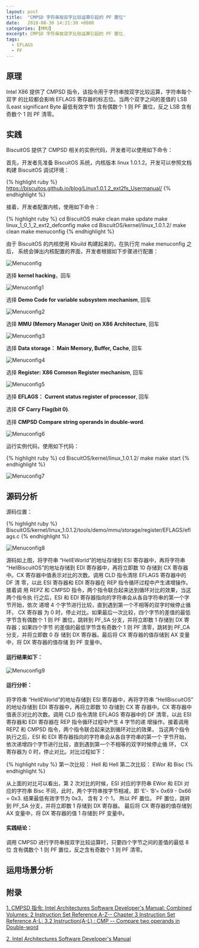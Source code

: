 ```yaml
---
layout: post
title:  "CMPSD 字符串按双字比较运算引起的 PF 置位"
date:   2018-08-30 14:21:30 +0800
categories: [MMU]
excerpt: CMPSD 字符串按双字比较运算引起的 PF 置位.
tags:
  - EFLAGS
  - PF
---
```


## 原理

Intel X86 提供了 CMPSD 指令，该指令用于字符串按双字比较运算，字符串每个双字
的比较都会影响 EFLAGS 寄存器的标志位。当两个双字之间的差值的 LSB (Least 
significant Byte 最低有效字节) 含有偶数个 1 则 PF 置位，反之 LSB 含有奇数个 
1 则 PF 清零。

## 实践

BiscuitOS 提供了 CMPSD 相关的实例代码，开发者可以使用如下命令：

首先，开发者先准备 BiscuitOS 系统，内核版本 linux 1.0.1.2。开发可以参照文档
构建 BiscuitOS 调试环境：

{% highlight ruby %}
https://biscuitos.github.io/blog/Linux1.0.1.2_ext2fs_Usermanual/
{% endhighlight %}


接着，开发者配置内核，使用如下命令：

{% highlight ruby %}
cd BiscuitOS
make clean
make update
make linux_1_0_1_2_ext2_defconfig
make
cd BiscuitOS/kernel/linux_1.0.1.2/
make clean
make menuconfig
{% endhighlight %}

由于 BiscuitOS 的内核使用 Kbuild 构建起来的，在执行完 make menuconfig 之后，
系统会弹出内核配置的界面，开发者根据如下步骤进行配置：

![Menuconfig](https://raw.githubusercontent.com/EmulateSpace/PictureSet/master/BiscuitOS/kernel/MMU000003.png)

选择 **kernel hacking**，回车

![Menuconfig1](https://raw.githubusercontent.com/EmulateSpace/PictureSet/master/BiscuitOS/kernel/MMU000004.png)

选择 **Demo Code for variable subsystem mechanism**, 回车

![Menuconfig2](https://raw.githubusercontent.com/EmulateSpace/PictureSet/master/BiscuitOS/kernel/MMU000005.png)

选择 **MMU (Memory Manager Unit) on X86 Architecture**, 回车

![Menuconfig3](https://raw.githubusercontent.com/EmulateSpace/PictureSet/master/BiscuitOS/kernel/MMU000006.png)

选择 **Data storage： Main  Memory, Buffer, Cache**, 回车

![Menuconfig4](https://raw.githubusercontent.com/EmulateSpace/PictureSet/master/BiscuitOS/kernel/MMU000007.png)

选择 **Register: X86 Common Register mechanism**, 回车

![Menuconfig5](https://raw.githubusercontent.com/EmulateSpace/PictureSet/master/BiscuitOS/kernel/MMU000008.png)

选择 **EFLAGS： Current status register of processor**, 回车

选择 **CF    Carry Flag(bit 0)**.

选择 **CMPSD Compare string operands in double-word**.

![Menuconfig6](https://raw.githubusercontent.com/EmulateSpace/PictureSet/master/BiscuitOS/kernel/MMU000189.png)

运行实例代码，使用如下代码：

{% highlight ruby %}
cd BiscuitOS/kernel/linux_1.0.1.2/
make 
make start
{% endhighlight %}

![Menuconfig7](https://raw.githubusercontent.com/EmulateSpace/PictureSet/master/BiscuitOS/kernel/MMU000127.png)

## 源码分析

源码位置：

{% highlight ruby %}
BiscuitOS/kernel/linux_1.0.1.2/tools/demo/mmu/storage/register/EFLAGS/eflags.c
{% endhighlight %}

![Menuconfig8](https://raw.githubusercontent.com/EmulateSpace/PictureSet/master/BiscuitOS/kernel/MMU000128.png)

源码如上图，将字符串 “HellEWorld”的地址存储到 ESI 寄存器中，再将字符串 
“HellBiscuitOS”的地址存储到 EDI 寄存器中，再将立即数 10 存储到 CX 寄存器
中。CX 寄存器中值表示对比的次数。调用 CLD 指令清除 EFLAGS 寄存器中的 DF 清
零，以此 ESI 寄存器和 EDI 寄存器在 REP 指令循环过程中产生递增操作。接着调
用 REPZ 和 CMPSD 指令，两个指令联合起来达到循环对比的效果，当这两个指令执
行之后，ESI 和 EDI 寄存器指向的字符串会从各自字符串的第一个字节开始，依次
递增 4 个字节进行比较，直到遇到第一个不相等的双字时候停止循环， CX 寄存器
为 0 时，停止对比。如果最后一次比较，四个字节的差值的最低字节含有偶数个 1 
则 PF 置位，跳转到 PF_SA 分支，并将立即数 1 存储到 DX 寄存器；如果四个字节
的差值的最低字节含有奇数个 1 则 PF 清零，跳转到 PF_CA 分支，并将立即数 0 存
储到 DX 寄存器。最后将 CX 寄存器的值存储到 AX 变量中，将 DX 寄存器的值存储
到 PF 变量中。

#### 运行结果如下：

![Menuconfig9](https://raw.githubusercontent.com/EmulateSpace/PictureSet/master/BiscuitOS/kernel/MMU000129.png)

#### 运行分析：

将字符串 “HellEWorld”的地址存储到 ESI 寄存器中，再将字符串 
“HellBiscuitOS” 的地址存储到 EDI 寄存器中，再将立即数 10 存储到 CX 寄
存器中。CX 寄存器中值表示对比的次数。调用 CLD 指令清除 EFLAGS 寄存器中的 
DF 清零，以此 ESI 寄存器和 EDI 寄存器在 REP 指令循环过程中产生 4 字节的递
增操作。接着调用 REPZ 和 CMPSD 指令，两个指令联合起来达到循环对比的效果，
当这两个指令执行之后，ESI 和 EDI 寄存器指向的字符串会从各自字符串的第一个
字节开始，依次递增四个字节进行比较，直到遇到第一个不相等的双字时候停止循
环， CX 寄存器为 0 时，停止对比。对比过程如下：

{% highlight ruby %}
第一次比较： Hell 和 Hell
第二次比较： EWor 和 Bisc
{% endhighlight %}

从上面的对比可以看出，第 2 次对比的时候，ESI 对应的字符串 EWor 和 EDI 对
应的字符串 Bisc 不同，此时，两个字符串按字节相减，即 
‘E’- ‘B’= 0x69 - 0x66 = 0x3. 结果最低有效字节为 0x3， 含有 2 个 1，
所以 PF 置位。 PF 置位，跳转到 PF_SA 分支，并将立即数 1 存储到 DX 寄存器。
最后将 CX 寄存器的值存储到 AX 变量中，将 DX 寄存器的值 1 存储到 PF 变量中。

#### 实践结论：

调用 CMPSD 进行字符串按双字比较运算时，只要四个字节之间的差值的最低 8 位
含有偶数个 1 则 PF 置位，反之含有奇数个 1 则 PF 清零。

## 运用场景分析

## 附录

[1. CMPSD 指令: Intel Architectures Software Developer's Manual: Combined Volumes: 2 Instruction Set Reference,A-Z-- Chapter 3 Instruction Set Reference,A-L: 3.2 Instruction(A-L) : CMP -- Compare two operands in Double-word](https://software.intel.com/en-us/articles/intel-sdm)

[2. Intel Architectures Software Developer's Manual](https://github.com/BiscuitOS/Documentation/blob/master/Datasheet/Intel-IA32_DevelopmentManual.pdf)
